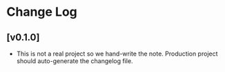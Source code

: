 <!-- DOCTOC SKIP -->

# Change Log

## [v0.1.0]

* This is not a real project so we hand-write the note. Production project should auto-generate the changelog file.
